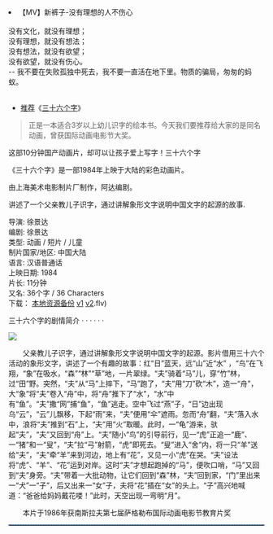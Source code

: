 <li>【MV】新裤子-没有理想的人不伤心</li><br>
没有文化，就没有理想；<br>没有理想，就没有想法；<br>没有想法，就没有欲望；<br>没有欲望，就没有伤心。<br>
-- 我不要在失败孤独中死去，我不要一直活在地下里。物质的骗局，匆匆的蚂蚁。<br><br>

-  [推荐](https://github.com/taoste/taoste.github.io/issues/21)《[三十六个字](https://movie.douban.com/subject/1441796/)》

> 正是一本适合3岁以上幼儿识字的绘本书。今天我们要推荐给大家的是同名动画，曾获国际动画电影节大奖。

这部10分钟国产动画片，却可以让孩子爱上写字！三十六个字

《三十六个字》是一部1984年上映于大陆的彩色动画片。

由上海美术电影制片厂制作，阿达编剧。

讲述了一个父亲教儿子识字，通过讲解象形文字说明中国文字的起源的故事.

导演: 徐景达 <br>
编剧: 徐景达 <br>
类型: 动画 / 短片 / 儿童 <br>
制片国家/地区: 中国大陆 <br>
语言: 汉语普通话 <br>
上映日期: 1984 <br>
片长: 11分钟 <br>
又名: 36个字 / 36 Characters <br>
下载：
[本地资源备份](https://github.com/inchoong/share/blob/share-2020/videos) 
[v1](https://baby.choong.net/videos/36.mp4)
[v2](https://share.choong.net/videos/中国经典甲骨文动画短片：《三十六个字》1984（中国文字的起源).flv)

三十六个字的剧情简介 · · · · · · <br>

  <img src="https://img2.doubanio.com/view/photo/s_ratio_poster/public/p2527619982.webp">


　　父亲教儿子识字，通过讲解象形文字说明中国文字的起源。影片借用三十六个活动的象形文字，讲述了一个有趣的故事：红“日”蓝天，远“山”近“水” ，“鸟”在飞翔，“象”在吸水，“森”“林”“草”地，一片翠绿。“夫”骑着“马”儿，穿“竹”林，过“田”野。突然，“夫”从“马”上摔下，“马”跑了，“夫”用“刀”砍“木”，造一“舟”，大“象”将“夫”卷入“舟”中，将“舟”推下了“水”，“水”中有“鱼”。“夫”撒“网”捕“鱼”，“鱼”逃走。空中飞过“燕”子，“日”边出现乌“云”，“云”儿飘移，下起“雨”来，“夫”便用“伞”遮雨。忽而“舟”翻，“夫”落入水中，浪将“夫”推到“石”上，“夫”用“火”取暖。此时，一“龟”游来，驮起“夫”，“夫”又回到“舟”上。“夫”随小“鸟”的引导前行，见一“虎”正追一“鹿”、一“猪”和一“叟”，“夫”拉“弓”射箭，“虎”即死去。“叟”进入“舍”内，将一只“羊”送给“夫”，“夫”牵“羊”来到河边，地上有“花”，又见一小“虎”在哭。“夫”设法将“虎”、“羊”、“花”运到对岸。这时“夫”才想起跑掉的“马”，便吹口哨，“马”又回到“夫”身旁。“夫”带着一大批动物，让它们回到“森”林，“夫”回到家，“门”里出来一“犬”一“子”，后又出来一“女”子，夫将“花”插在“女”的头上。“子”高兴地喊道：“爸爸给妈妈戴花喽！”此时，天空出现一弯明“月”。
  
　　本片于1986年获南斯拉夫第七届萨格勒布国际动画电影节教育片奖
  <hr style="height:1px;border:none;border-top:1px dashed #0066CC;">
